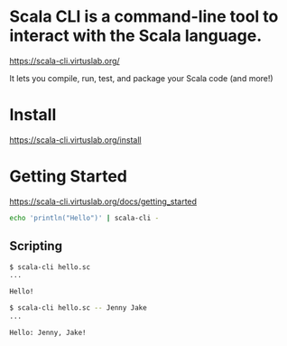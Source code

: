 # Scala CLI is a command-line tool to interact with the Scala language. #

<https://scala-cli.virtuslab.org/>

It lets you compile, run, test, and package your Scala code (and more!)


# Install #

<https://scala-cli.virtuslab.org/install>


# Getting Started #

<https://scala-cli.virtuslab.org/docs/getting_started>

```bash
echo 'println("Hello")' | scala-cli -
```

## Scripting ##

```bash
$ scala-cli hello.sc 
...

Hello!
```

```bash
$ scala-cli hello.sc -- Jenny Jake
...

Hello: Jenny, Jake!
```


